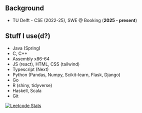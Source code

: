 ## Background
* TU Delft - CSE (2022-25), SWE @ Booking (<b>2025 - present</b>)


## Stuff I use(d?)
* Java (Spring)
* C, C++
* Assembly x86-64
* JS (react), HTML, CSS (tailwind)
* Typescript (Next)
* Python (Pandas, Numpy, Scikit-learn, Flask, Django)
* Go
* R (shiny, tidyverse)
* Haskell, Scala
* Git

[![Leetcode Stats](https://leetcard.jacoblin.cool/AtillaColak)](https://leetcode.com/AtillaColak)
